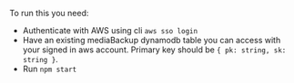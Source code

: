To run this you need:
* Authenticate with AWS using cli `aws sso login`
* Have an existing mediaBackup dynamodb table you can access with your signed in aws account. Primary key should be `{ pk: string, sk: string }`.
* Run `npm start`

